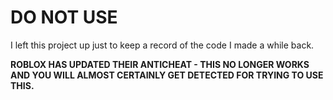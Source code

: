 # DO NOT USE

I left this project up just to keep a record of the code I made a while back.

**ROBLOX HAS UPDATED THEIR ANTICHEAT - THIS NO LONGER WORKS AND YOU WILL ALMOST CERTAINLY GET DETECTED FOR TRYING TO USE THIS.**

